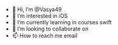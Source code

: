 - 👋 Hi, I’m @Vasya49
- 👀 I’m interested in iOS 
- 🌱 I’m currently learning in courses swift
- 💞️ I’m looking to collaborate on 
- 📫 How to reach me email 

<!---
Vasya49/Vasya49 is a ✨ special ✨ repository because its `README.md` (this file) appears on your GitHub profile.
You can click the Preview link to take a look at your changes.
--->
